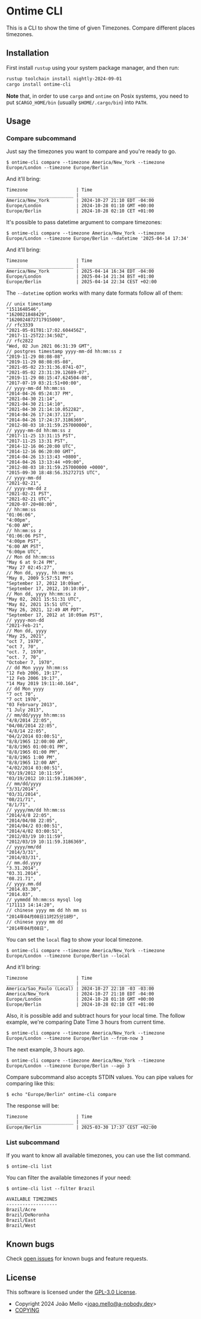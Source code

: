 # Ontime CLI

This is a CLI to show the time of given Timezones.
Compare different places timezones.

## Installation

First install `rustup` using your system package manager, and then run:

```sh
rustup toolchain install nightly-2024-09-01
cargo install ontime-cli
```

**Note** that, in order to use `cargo` and `ontime` on Posix systems, you need
to put `$CARGO_HOME/bin` (usually `$HOME/.cargo/bin`) into `PATH`.

## Usage

### Compare subcommand
Just say the timezones you want to compare and you're ready to go.
```
$ ontime-cli compare --timezone America/New_York --timezone Europe/London --timezone Europe/Berlin
```
And it'll bring:
```
Timezone                  | Time
_________________________ | ___________________________
America/New_York          | 2024-10-27 21:10 EDT -04:00
Europe/London             | 2024-10-28 01:10 GMT +00:00
Europe/Berlin             | 2024-10-28 02:10 CET +01:00
```
It's possible to pass datetime argument to compare timezones:

```
$ ontime-cli compare --timezone America/New_York --timezone Europe/London --timezone Europe/Berlin --datetime '2025-04-14 17:34'
```
And it'll bring:
```
Timezone                  | Time
_________________________ | ___________________________
America/New_York          | 2025-04-14 16:34 EDT -04:00
Europe/London             | 2025-04-14 21:34 BST +01:00
Europe/Berlin             | 2025-04-14 22:34 CEST +02:00
```
The `--datetime` option works with many date formats follow all of them:
```
// unix timestamp
"1511648546",
"1620021848429",
"1620024872717915000",
// rfc3339
"2021-05-01T01:17:02.604456Z",
"2017-11-25T22:34:50Z",
// rfc2822
"Wed, 02 Jun 2021 06:31:39 GMT",
// postgres timestamp yyyy-mm-dd hh:mm:ss z
"2019-11-29 08:08-08",
"2019-11-29 08:08:05-08",
"2021-05-02 23:31:36.0741-07",
"2021-05-02 23:31:39.12689-07",
"2019-11-29 08:15:47.624504-08",
"2017-07-19 03:21:51+00:00",
// yyyy-mm-dd hh:mm:ss
"2014-04-26 05:24:37 PM",
"2021-04-30 21:14",
"2021-04-30 21:14:10",
"2021-04-30 21:14:10.052282",
"2014-04-26 17:24:37.123",
"2014-04-26 17:24:37.3186369",
"2012-08-03 18:31:59.257000000",
// yyyy-mm-dd hh:mm:ss z
"2017-11-25 13:31:15 PST",
"2017-11-25 13:31 PST",
"2014-12-16 06:20:00 UTC",
"2014-12-16 06:20:00 GMT",
"2014-04-26 13:13:43 +0800",
"2014-04-26 13:13:44 +09:00",
"2012-08-03 18:31:59.257000000 +0000",
"2015-09-30 18:48:56.35272715 UTC",
// yyyy-mm-dd
"2021-02-21",
// yyyy-mm-dd z
"2021-02-21 PST",
"2021-02-21 UTC",
"2020-07-20+08:00",
// hh:mm:ss
"01:06:06",
"4:00pm",
"6:00 AM",
// hh:mm:ss z
"01:06:06 PST",
"4:00pm PST",
"6:00 AM PST",
"6:00pm UTC",
// Mon dd hh:mm:ss
"May 6 at 9:24 PM",
"May 27 02:45:27",
// Mon dd, yyyy, hh:mm:ss
"May 8, 2009 5:57:51 PM",
"September 17, 2012 10:09am",
"September 17, 2012, 10:10:09",
// Mon dd, yyyy hh:mm:ss z
"May 02, 2021 15:51:31 UTC",
"May 02, 2021 15:51 UTC",
"May 26, 2021, 12:49 AM PDT",
"September 17, 2012 at 10:09am PST",
// yyyy-mon-dd
"2021-Feb-21",
// Mon dd, yyyy
"May 25, 2021",
"oct 7, 1970",
"oct 7, 70",
"oct. 7, 1970",
"oct. 7, 70",
"October 7, 1970",
// dd Mon yyyy hh:mm:ss
"12 Feb 2006, 19:17",
"12 Feb 2006 19:17",
"14 May 2019 19:11:40.164",
// dd Mon yyyy
"7 oct 70",
"7 oct 1970",
"03 February 2013",
"1 July 2013",
// mm/dd/yyyy hh:mm:ss
"4/8/2014 22:05",
"04/08/2014 22:05",
"4/8/14 22:05",
"04/2/2014 03:00:51",
"8/8/1965 12:00:00 AM",
"8/8/1965 01:00:01 PM",
"8/8/1965 01:00 PM",
"8/8/1965 1:00 PM",
"8/8/1965 12:00 AM",
"4/02/2014 03:00:51",
"03/19/2012 10:11:59",
"03/19/2012 10:11:59.3186369",
// mm/dd/yyyy
"3/31/2014",
"03/31/2014",
"08/21/71",
"8/1/71",
// yyyy/mm/dd hh:mm:ss
"2014/4/8 22:05",
"2014/04/08 22:05",
"2014/04/2 03:00:51",
"2014/4/02 03:00:51",
"2012/03/19 10:11:59",
"2012/03/19 10:11:59.3186369",
// yyyy/mm/dd
"2014/3/31",
"2014/03/31",
// mm.dd.yyyy
"3.31.2014",
"03.31.2014",
"08.21.71",
// yyyy.mm.dd
"2014.03.30",
"2014.03",
// yymmdd hh:mm:ss mysql log
"171113 14:14:20",
// chinese yyyy mm dd hh mm ss
"2014年04月08日11时25分18秒",
// chinese yyyy mm dd
"2014年04月08日",
```

You can set the `local` flag to show your local timezone.

```
$ ontime-cli compare --timezone America/New_York --timezone Europe/London --timezone Europe/Berlin --local
```
And it'll bring:
```
Timezone                  | Time
_________________________ | ___________________________
America/Sao_Paulo (Local) | 2024-10-27 22:10 -03 -03:00
America/New_York          | 2024-10-27 21:10 EDT -04:00
Europe/London             | 2024-10-28 01:10 GMT +00:00
Europe/Berlin             | 2024-10-28 02:10 CET +01:00
```
Also, it is possible add and subtract hours for your local time.
The follow example, we're comparing Date Time 3 hours from current time.

```
$ ontime-cli compare --timezone America/New_York --timezone  Europe/London --timezone Europe/Berlin --from-now 3
```
The next example, 3 hours ago.

```
$ ontime-cli compare --timezone America/New_York --timezone Europe/London --timezone Europe/Berlin --ago 3
```
Compare subcommand also accepts STDIN values. You can pipe values for comparing like this:
```
$ echo "Europe/Berlin" ontime-cli compare
```
The response will be:
```
Timezone                  | Time
_________________________ | ___________________________
Europe/Berlin             | 2025-03-30 17:37 CEST +02:00
```

### List subcommand
If you want to know all available timezones, you can use the list command.
```
$ ontime-cli list
```
You can filter the available timezones if your need:
```
$ ontime-cli list --filter Brazil
```

```
AVAILABLE TIMEZONES
-------------------
Brazil/Acre
Brazil/DeNoronha
Brazil/East
Brazil/West
```

## Known bugs

Check [open issues][] for known bugs and feature requests.

## License

This software is licensed under the [GPL-3.0 License][].

- Copyright 2024 João Mello &lt;joao.mello@a-nobody.dev&gt;
- [COPYING][]

[GPL-3.0 License]: https://opensource.org/license/gpl-3-0
[COPYING]: https://github.com/jcomello/ontime-cli?tab=GPL-3.0-1-ov-file
[open issues]: https://github.com/jcomello/ontime-cli/issues
[Please Installer]: https://crates.io/crates/ontime
